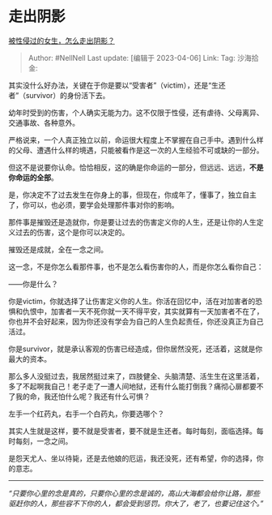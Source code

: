 # 走出阴影

[被性侵过的女生，怎么走出阴影？](https://www.zhihu.com/question/322006303/answer/2970459138)

> Author: #NellNell
> Last update: [编辑于 2023-04-06]
> Link:
> Tag:
> 沙海拾金:

其实没什么好办法，关键在于你是要以“受害者”（victim），还是“生还者”（survivor）的身份活下去。

幼年时受到的伤害，个人确实无能为力。这不仅限于性侵，还有虐待、父母离异、交通事故、各种意外。

严格说来，一个人真正独立以前，命运很大程度上不掌握在自己手中。遇到什么样的父母、遭遇什么样的境遇，只能被看作是这一次的人生经验不可或缺的一部分。

但这不是说要你认命。恰恰相反，这的确是你命运的一部分，但远远、远远，**不是你命运的全部**。

是，你决定不了过去发生在你身上的事，但现在，你成年了，懂事了，独立自主了，你可以，也必须，要学会处理那件事对你的影响。

那件事是摧毁还是造就你，你是要让过去的伤害定义你的人生，还是让你的人生定义过去的伤害，这个是你可以决定的。

摧毁还是成就，全在一念之间。

这一念，不是你怎么看那件事，也不是怎么看伤害你的人，而是你怎么看你自己：

——你是什么？

你是victim，你就选择了让伤害定义你的人生。你活在回忆中，活在对加害者的恐惧和仇恨中，加害者一天不死你就一天不得平安，其实就算有一天加害者不在了，你也并不会好起来，因为你还没有学会为自己的人生负起责任，你还没真正为自己活过。

你是survivor，就是承认客观的伤害已经造成，但你居然没死，还活着，这就是你最大的资本。

那么多人没挺过去，我居然挺过来了，四肢健全、头脑清楚、活生生在这里活着，多了不起啊我自己！老子走了一遭人间地狱，还有什么能打倒我？痛彻心扉都要不了我的命，我还怕什么呢？我还有什么可惧？

左手一个红药丸，右手一个白药丸，你要选哪个？

其实人生就是这样，要不就是受害者，要不就是生还者。每时每刻，面临选择。每时每刻，一念之间。

是怨天尤人、坐以待毙，还是去他娘的厄运，我还没死，还有希望，你的选择，你的意志。

---

_“只要你心里的念是真的，只要你心里的念是诚的，高山大海都会给你让路，那些驱赶你的人，那些容不下你的人，都会受到惩罚。你大了，老了，也要记住这个。”_
